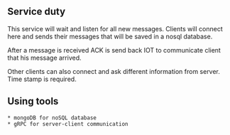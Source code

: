 ## Service duty

This service will wait and listen for all new messages. Clients will connect
here and sends their messages that will be saved in a nosql database.

After a message is received ACK is send back IOT to communicate client that his
message arrived.

Other clients can also connect and ask different information from server. Time
stamp is required.

## Using tools

    * mongoDB for noSQL database
    * gRPC for server-client communication

